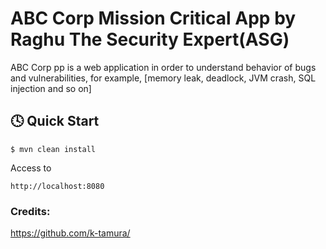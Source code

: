 ABC Corp Mission Critical App by Raghu The Security Expert(ASG) 
=

ABC Corp pp is a web application in order to understand behavior of bugs and vulnerabilities, for example, [memory leak, deadlock, JVM crash, SQL injection and so on]


:clock4: Quick Start
-

    $ mvn clean install

Access to

    http://localhost:8080

 ### Credits:
  https://github.com/k-tamura/

